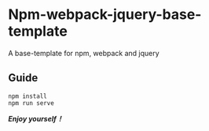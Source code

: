 # Npm-webpack-jquery-base-template
A base-template for npm, webpack and jquery
## Guide
```
npm install  
npm run serve
```

***Enjoy yourself！***
